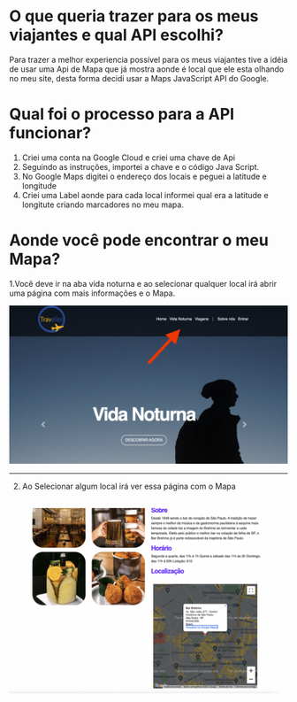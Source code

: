 
<h1> O que queria trazer para os meus viajantes e qual API escolhi? </h1>



Para trazer a melhor experiencia possível para os meus viajantes tive a idéia de usar uma Api de Mapa que já mostra aonde é local que 
ele esta olhando no meu site, desta forma decidi usar a Maps JavaScript API do Google.


# Qual foi o processo para a API funcionar?


1. Criei uma conta na Google Cloud e criei uma chave de Api
2. Seguindo as instruções, importei a chave e o código Java Script.
3. No Google Maps digitei o endereço dos locais e peguei a latitude e longitude
4. Criei uma Label aonde para cada local informei qual era a latitude e longitute criando marcadores no meu mapa.


# Aonde você pode encontrar o meu Mapa?

1.Você deve ir na aba vida noturna e ao selecionar qualquer local irá abrir uma página com mais informações e o Mapa.

<img src="Screen Shot 2022-04-08 at 21.12.35.png">


<hr>

2. Ao Selecionar algum local irá ver essa página com o Mapa
 <br>

<img src="Screen Shot 2022-04-08 at 21.08.37.png">


